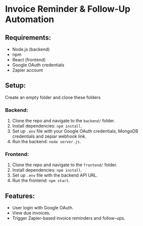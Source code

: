 # Invoice Reminder & Follow-Up Automation

## Requirements:
- Node.js (backend)
- npm 
- React (frontend)
- Google OAuth credentials
- Zapier account

## Setup:
Create an empty folder and clone these folders

### Backend:
1. Clone the repo and navigate to the `backend/` folder.
2. Install dependencies: `npm install`.
3. Set up `.env` file with your Google OAuth credentials, MongoDB credentials and zepiar webhook link.
4. Run the backend: `node server.js`.

### Frontend:
1. Clone the repo and navigate to the `frontend/` folder.
2. Install dependencies: `npm install`.
3. Set up `.env` file with the backend API URL.
4. Run the frontend: `npm start`.

## Features:
- User login with Google OAuth.
- View due invoices.
- Trigger Zapier-based invoice reminders and follow-ups.
